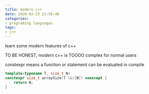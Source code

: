 ```yaml
---
title: modern c++
date: 2020-02-23 22:50:48
categories:
- programing languages
tags:
- c++
---
```


learn some modern features of c++

TO BE HONEST, modern c++ is TOOOO complex for normal users

<!--more-->

constexpr means a function or statement can be evaluated in compile

```c++
template<typename T, size_t N>
constexpr size_t arraySize(T (&)[N]) noexcept {
    return N;
}
```


